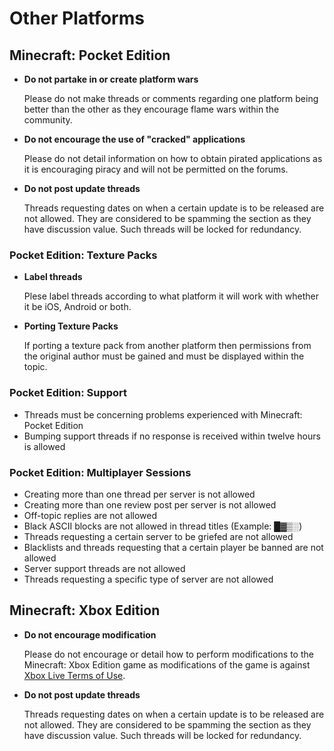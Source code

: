 # Other Platforms

## Minecraft: Pocket Edition

* __Do not partake in or create platform wars__

    Please do not make threads or comments regarding one platform being better than the other as they encourage flame wars within the community. 

* __Do not encourage the use of "cracked" applications__

    Please do not detail information on how to obtain pirated applications as it is encouraging piracy and will not be permitted on the forums.
    
* __Do not post update threads__

    Threads requesting dates on when a certain update is to be released are not allowed. They are considered to be spamming the section as they have discussion value. Such threads will be locked for redundancy.
        
### Pocket Edition: Texture Packs

* __Label threads__

    Plese label threads according to what platform it will work with whether it be iOS, Android or both.
    
* __Porting Texture Packs__

    If porting a texture pack from another platform then permissions from the original author must be gained and must be displayed within the topic.

### Pocket Edition: Support

* Threads must be concerning problems experienced with Minecraft: Pocket Edition
* Bumping support threads if no response is received within twelve hours is allowed

### Pocket Edition: Multiplayer Sessions

* Creating more than one thread per server is not allowed
* Creating more than one review post per server is not allowed
* Off-topic replies are not allowed
* Black ASCII blocks are not allowed in thread titles (Example: █▓▒░)
* Threads requesting a certain server to be griefed are not allowed
* Blacklists and threads requesting that a certain player be banned are not allowed
* Server support threads are not allowed
* Threads requesting a specific type of server are not allowed
 
## Minecraft: Xbox Edition

* __Do not encourage modification__
 
    Please do not encourage or detail how to perform modifications to the Minecraft: Xbox Edition game as modifications of the game is against [Xbox Live Terms of Use](http://www.xbox.com/en-US/legal/livetou).

* __Do not post update threads__

    Threads requesting dates on when a certain update is to be released are not allowed. They are considered to be spamming the section as they have discussion value. Such threads will be locked for redundancy.